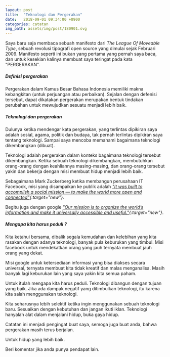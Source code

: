 ```yaml
---
layout: post
title:  "Teknologi dan Pergerakan"
date:   2018-09-01 09:34:00 +0900
categories: catatan
img_path: assets/img/post/180901.svg
---
```


Saya baru saja membaca sebuah manifesto dari _The League Of Moveable Type_, sebuah revolusi tipografi open source yang dimulai sejak Februari 2009. Manifesto seperti ini bukan yang pertama yang pernah saya baca, dan untuk kesekian kalinya membuat saya teringat pada kata "PERGERAKAN".

##### Definisi pergerakan
Pergerakan dalam Kamus Besar Bahasa Indonesia memiliki makna kebangkitan (untuk perjuangan atau perbaikan). Sejalan dengan defenisi tersebut, dapat dikatakan pergerakan merupakan bentuk tindakan perubahan untuk mewujudkan sesuatu menjadi lebih baik.   

##### Teknologi dan pergerakan 
Dulunya ketika mendengar kata pergerakan, yang terlintas dipikiran saya adalah sosial, agama, politik dan budaya, tak pernah terlintas dipikiran saya tentang teknologi. Sampai saya mencoba memahami bagaimana teknologi dikembangkan (dibuat).

Teknologi adalah pergerakan dalam konteks bagaimana teknologi tersebut dikembangkan. Ketika sebuah teknologi dikembangkan, membutuhkan orang-orang dengan keahliannya masing-masing, dan orang-orang tersebut yakin dan bekerja dengan misi membuat hidup menjadi lebih baik. 

Sebagaimana Mark Zuckerberg ketika membangun perusahaan IT Facebook, misi yang disampaikan ke publik adalah _["It was built to accomplish a social mission — to make the world more open and connected"](https://www.forbes.com/sites/kathleenchaykowski/2017/06/22/mark-zuckerberg-gives-facebook-a-new-mission/#452321651343){:target="new"}_. 

Begitu juga dengan google _["Our mission is to organize the world’s information and make it universally accessible and useful."](https://www.google.com/about/){:target="new"}_.

##### Mengapa kita harus peduli ?

Kita ketahui bersama, dibalik segala kemudahan dan kelebihan yang kita rasakan dengan adanya teknologi, banyak pula keburukan yang timbul. Misi facebook untuk mendekatkan orang yang jauh ternyata membuat jauh orang yang dekat.  

Misi google untuk ketersediaan informasi yang bisa diakses secara universal, ternyata membuat kita tidak kreatif dan malas menganalisa. Masih banyak lagi keburukan lain yang saya yakin kita semua paham. 

Untuk itulah mengapa kita harus peduli. Teknologi dibangun dengan tujuan yang baik. Jika ada dampak negatif yang ditimbulkan teknologi, itu karena kita salah menggunakan teknologi. 

Kita seharusnya lebih selektif ketika ingin menggunakan sebuah teknologi baru. Sesuaikan dengan kebutuhan dan jangan ikuti iklan. Teknologi hanyalah alat dalam menjalani hidup, buka gaya hidup. 

Catatan ini menjadi pengingat buat saya, semoga juga buat anda, bahwa pergerakan masih terus berjalan. 

Untuk hidup yang lebih baik. 

Beri komentar jika anda punya pendapat lain.